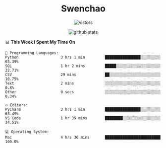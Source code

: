 <h1 align="center">Swenchao</h3>

<p align="center">
  <img src="https://visitor-badge.glitch.me/badge?page_id=Swenchao" alt="vistors" />
</p>

<p align="center">
  <img src="https://github-readme-stats.vercel.app/api?username=Swenchao&count_private=true&show_icons=true&theme=vue-dark&hide_title=true" alt="github stats" />
</p>

<!--START_SECTION:waka-->
📊 **This Week I Spent My Time On** 

```text
💬 Programming Languages: 
Python                   3 hrs 1 min         ████████████████░░░░░░░░░   65.39% 
SQL                      1 hr 2 mins         █████░░░░░░░░░░░░░░░░░░░░   22.71% 
CSV                      29 mins             ██░░░░░░░░░░░░░░░░░░░░░░░   10.75% 
Text                     2 mins              ░░░░░░░░░░░░░░░░░░░░░░░░░   0.8% 
Other                    0 secs              ░░░░░░░░░░░░░░░░░░░░░░░░░   0.34%

🔥 Editors: 
PyCharm                  3 hrs 1 min         ████████████████░░░░░░░░░   65.49% 
VS Code                  1 hr 35 mins        ████████░░░░░░░░░░░░░░░░░   34.51%

💻 Operating System: 
Mac                      4 hrs 36 mins       █████████████████████████   100.0%

```


<!--END_SECTION:waka-->
